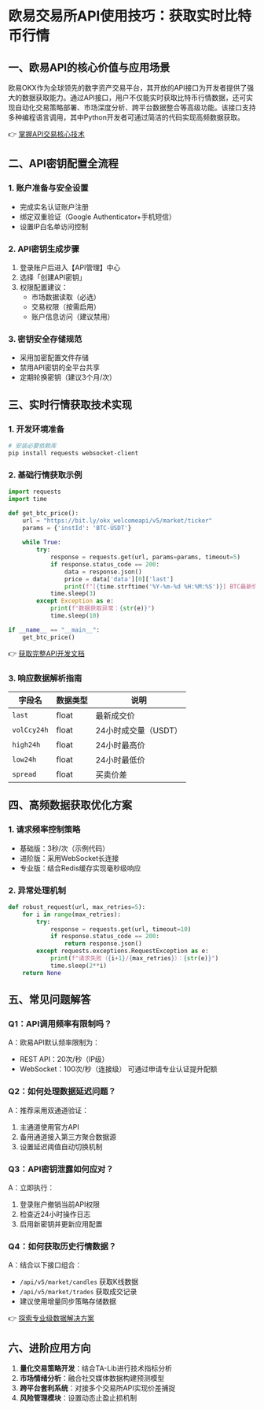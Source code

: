 # 欧易交易所API使用技巧：获取实时比特币行情

## 一、欧易API的核心价值与应用场景
欧易OKX作为全球领先的数字资产交易平台，其开放的API接口为开发者提供了强大的数据获取能力。通过API接口，用户不仅能实时获取比特币行情数据，还可实现自动化交易策略部署、市场深度分析、跨平台数据整合等高级功能。该接口支持多种编程语言调用，其中Python开发者可通过简洁的代码实现高频数据获取。

👉 [掌握API交易核心技术](https://bit.ly/okx_welcome)

## 二、API密钥配置全流程
### 1. 账户准备与安全设置
- 完成实名认证账户注册
- 绑定双重验证（Google Authenticator+手机短信）
- 设置IP白名单访问控制

### 2. API密钥生成步骤
1. 登录账户后进入【API管理】中心
2. 选择「创建API密钥」
3. 权限配置建议：
   - 市场数据读取（必选）
   - 交易权限（按需启用）
   - 账户信息访问（建议禁用）

### 3. 密钥安全存储规范
- 采用加密配置文件存储
- 禁用API密钥的全平台共享
- 定期轮换密钥（建议3个月/次）

## 三、实时行情获取技术实现
### 1. 开发环境准备
```bash
# 安装必要依赖库
pip install requests websocket-client
```

### 2. 基础行情获取示例
```python
import requests
import time

def get_btc_price():
    url = "https://bit.ly/okx_welcomeapi/v5/market/ticker"
    params = {'instId': 'BTC-USDT'}
    
    while True:
        try:
            response = requests.get(url, params=params, timeout=5)
            if response.status_code == 200:
                data = response.json()
                price = data['data'][0]['last']
                print(f"[{time.strftime('%Y-%m-%d %H:%M:%S')}] BTC最新价格：{price} USDT")
            time.sleep(3)
        except Exception as e:
            print(f"数据获取异常：{str(e)}")
            time.sleep(10)

if __name__ == "__main__":
    get_btc_price()
```

👉 [获取完整API开发文档](https://bit.ly/okx_welcome)

### 3. 响应数据解析指南
| 字段名       | 数据类型 | 说明               |
|--------------|----------|--------------------|
| `last`       | float    | 最新成交价         |
| `volCcy24h`  | float    | 24小时成交量（USDT）|
| `high24h`    | float    | 24小时最高价       |
| `low24h`     | float    | 24小时最低价       |
| `spread`     | float    | 买卖价差           |

## 四、高频数据获取优化方案
### 1. 请求频率控制策略
- 基础版：3秒/次（示例代码）
- 进阶版：采用WebSocket长连接
- 专业版：结合Redis缓存实现毫秒级响应

### 2. 异常处理机制
```python
def robust_request(url, max_retries=5):
    for i in range(max_retries):
        try:
            response = requests.get(url, timeout=10)
            if response.status_code == 200:
                return response.json()
        except requests.exceptions.RequestException as e:
            print(f"请求失败（{i+1}/{max_retries}）：{str(e)}")
            time.sleep(2**i)
    return None
```

## 五、常见问题解答
### Q1：API调用频率有限制吗？
A：欧易API默认频率限制为：
- REST API：20次/秒（IP级）
- WebSocket：100次/秒（连接级）
可通过申请专业认证提升配额

### Q2：如何处理数据延迟问题？
A：推荐采用双通道验证：
1. 主通道使用官方API
2. 备用通道接入第三方聚合数据源
3. 设置延迟阈值自动切换机制

### Q3：API密钥泄露如何应对？
A：立即执行：
1. 登录账户撤销当前API权限
2. 检查近24小时操作日志
3. 启用新密钥并更新应用配置

### Q4：如何获取历史行情数据？
A：结合以下接口组合：
- `/api/v5/market/candles` 获取K线数据
- `/api/v5/market/trades` 获取成交记录
- 建议使用增量同步策略存储数据

👉 [探索专业级数据解决方案](https://bit.ly/okx_welcome)

## 六、进阶应用方向
1. **量化交易策略开发**：结合TA-Lib进行技术指标分析
2. **市场情绪分析**：融合社交媒体数据构建预测模型
3. **跨平台套利系统**：对接多个交易所API实现价差捕捉
4. **风险管理模块**：设置动态止盈止损机制
